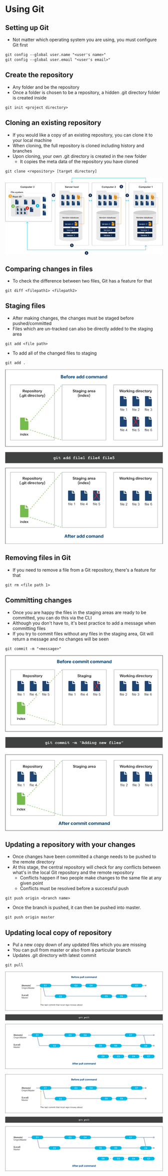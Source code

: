 # Using Git

## Setting up Git

* Not matter which operating system you are using, you must configure Git first

```Git
git config --global user.name "<user's name>"
git config --global user.email "<user's email>"
```

## Create the repository

* Any folder and be the repository
* Once a folder is chosen to be a repository, a hidden .git directory folder is created inside

```Git
git init <project directory>
```

## Cloning an existing repository

* If you would like a copy of an existing repository, you can clone it to your local machine
* When cloning, the full repository is cloned including history and branches
* Upon cloning, your own .git directory is created in the new folder
    * It copies the meta data of the repository you have cloned

```Git
git clone <repository> [target directory]
```

![](img/2021-01-05-06-46-50.png)

## Comparing changes in files

* To check the difference between two files, Git has a feature for that

```Git
git diff <filepath1> <filepath2>
```

## Staging files

* After making changes, the changes must be staged before pushed/committed
* Files which are un-tracked can also be directly added to the staging area

```Git
git add <file path>
```

* To add all of the changed files to staging

```Git
git add .
```

![](img/2021-01-05-06-58-44.png)

## Removing files in Git

* If you need to remove a file from a Git repository, there's a feature for that

```Git
git rm <file path 1>
```

## Committing changes

* Once you are happy the files in the staging areas are ready to be committed, you can do this via the CLI
* Although you don't have to, it's best practice to add a message when committing files
* If you try to commit files without any files in the staging area, Git will return a message and no changes will be seen

```Git
git commit -m "<message>"
```

![](img/2021-01-05-07-02-23.png)

## Updating a repository with your changes

* Once changes have been committed a change needs to be pushed to the remote directory
* At this stage, the central repository will check for any conflicts between what's in the local Git repository and the remote repository
    * Conflicts happen if two people make changes to the same file at any given point
    * Conflicts must be resolved before a successful push

```Git
git push origin <branch name>
```

* Once the branch is pushed, it can then be pushed into master.

```Git
git push origin master
```

## Updating local copy of repository

* Pul a new copy down of any updated files which you are missing
* You can pull from master or also from a particular branch
* Updates .git directory with latest commit

```Git
git pull
```

![](img/2021-01-08-06-09-48.png)

![](img/2021-01-08-06-10-30.png)